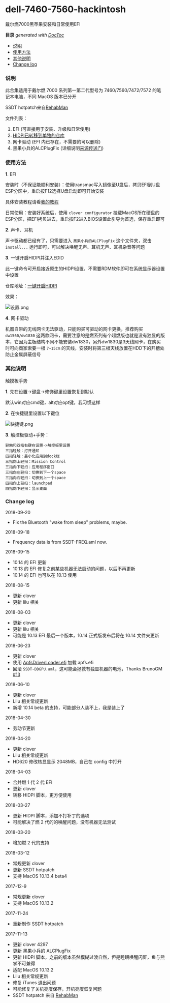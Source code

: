 dell-7460-7560-hackintosh
===

戴尔燃7000黑苹果安装和日常使用EFI

<!-- START doctoc generated TOC please keep comment here to allow auto update -->
<!-- DON'T EDIT THIS SECTION, INSTEAD RE-RUN doctoc TO UPDATE -->
**目录**  *generated with [DocToc](https://github.com/thlorenz/doctoc)*

- [说明](#%E8%AF%B4%E6%98%8E)
- [使用方法](#%E4%BD%BF%E7%94%A8%E6%96%B9%E6%B3%95)
- [其他说明](#%E5%85%B6%E4%BB%96%E8%AF%B4%E6%98%8E)
- [Change log](#change-log)

<!-- END doctoc generated TOC please keep comment here to allow auto update -->

### 说明

此合集适用于戴尔燃 7000 系列第一第二代型号为 7460/7560/7472/7572 的笔记本电脑，不同 MacOS 版本已分开

SSDT hotpatch来自[RehabMan](https://github.com/RehabMan/OS-X-Clover-Laptop-Config) 

文件列表：

1. EFI (可直接用于安装、升级和日常使用)
2. [HIDPI已转移到单独的仓库](https://github.com/xzhih/one-key-hidpi) 
3. 网卡驱动 (EFI 内已存在，不需要的可以删除)
4. 黑果小兵的ALCPlugFix (详细说明[来源传送门](https://github.com/daliansky/ALCPlugFix/blob/master/README.md))

### 使用方法

**1**. EFI

安装时（不保证能顺利安装）：使用transmac写入镜像至U盘后，拷贝EFI到U盘ESP分区中，重启按F12选择U盘启动即可开始安装

具体安装教程请看[我的教程](https://zhih.me/hackintosh-install-guide/)

日常使用：安装好系统后，使用 `clover configurator` 挂载MacOS所在硬盘的ESP分区，把EFI拷贝进去，重启按F2进入BIOS设置此引导为首选，保存重启即可

**2**. 声卡、耳机

声卡驱动都已经有了，只需要进入 `黑果小兵的ALCPlugFix` 这个文件夹，双击 `install...` 运行即可，可以解决唤醒无声、耳机无声、耳机杂音等问题

**3**. 一键开启HIDPI并注入EDID

此一键命令可开启接近原生的HIDPI设置，不需要RDM软件即可在系统显示器设置中设置

仓库地址：[一键开启HIDPI](https://github.com/xzhih/one-key-hidpi)

效果：

![设置.png](https://i.loli.net/2017/10/26/59f199e85deb7.png)

**4**. 网卡驱动

机器自带的无线网卡无法驱动，只能购买可驱动的网卡更换，推荐购买 `dw1560/dw1830` 这两款网卡，需要注意的是燃系列有个超燃版也就是没有独显的版本，它因为主板结构不同不能安装dw1830，另外dw1830是3天线网卡，在购买时可向商家索要一根 `7~15cm` 的天线，安装时将第三根天线放置在HDD下的开槽处防止金属屏蔽信号

### 其他说明

触摸板手势

**1**. 先在设置->键盘->修饰键里设置恢复到默认

默认win对应cmd键，alt对应opt键，我习惯这样

**2**. 在快捷键里设置以下键位

![快捷键.png](https://i.loli.net/2017/10/26/59f19a6078345.png)

**3**. 触控板驱动+手势：

```
轻触和双指右键在设置->触控板里设置
三指轻触：打开通知
四指轻触：最小化应用到dock栏
三指向上轻扫：Mission Control
三指向下轻扫：应用程序窗口
三指向左轻扫：切换到下一个space
三指向右轻扫：切换到上一个space
四指向上轻扫：launchpad
四指向下轻扫：显示桌面
```

### Change log

2018-09-20

- Fix the Bluetooth "wake from sleep" problems, maybe.

2018-09-18

- Frequency data is from SSDT-FREQ.aml now.

2018-09-15

- 10.14 的 EFI 更新
- 10.13 的 EFI 修复之前某些机器无法启动的问题，以后不再更新
- 10.14 的 EFI 也可以在 10.13 使用

2018-08-15

- 更新 clover
- 更新 lilu 相关

2018-08-03

- 更新 clover
- 更新 lilu 相关
- 可能是 10.13 EFI 最后一个版本，10.14 正式版发布后将在 10.14 文件夹更新

2018-06-23

- 更新 clover
- 使用 [ApfsDriverLoader.efi](https://github.com/acidanthera/ApfsSupportPkg) 加载  apfs.efi 
- 回滚 `SSDT-DDGPU.aml`，这可能会拯救有独显机器的电池，Thanks BrunoGM [#13](https://github.com/xzhih/dell-7460-7560-hackintosh/issues/13)

2018-06-10

- 更新 clover
- Lilu 相关常规更新
- 新增 10.14 beta 的支持，可能部分人装不上，我是装上了

2018-04-30

- 劳动节更新

2018-04-20

- 更新 clover
- Lilu 相关常规更新
- HD620 修改核显显示 2048MB，自己在 config 中打开

2018-04-03 

- 合并燃 1 代 2 代 EFI
- 更新 clover
- 转移 HIDPI 脚本，更方便使用

2018-03-27

- 更新 HIDPI 脚本，添加不打补丁的选项
- 可能解决了燃 2 代的的唤醒问题，没有机器无法测试

2018-03-20

- 增加燃 2 代的支持

2018-03-12

- 常规更新 clover
- 更新 SSDT hotpatch 
- 支持 MacOS 10.13.4 beta4

2017-12-9

- 常规更新 clover
- 支持 MacOS 10.13.2

2017-11-24

- 重新制作 SSDT hotpatch 

2017-11-13

- 更新 clover 4297
- 更新 黑果小兵的 ALCPlugFix
- 更新 HIDPI 脚本，之前的版本虽然模糊过渡自然，但是睡眠唤醒闪屏，鱼与熊掌不可兼得
- 适配 MacOS 10.13.2
- Lilu 相关常规更新
- 修复 iTunes 退出问题
- 可能修复了关机亮度保存，开机亮度恢复问题
- SSDT hotpatch 来自 [RehabMan](https://github.com/RehabMan/OS-X-Clover-Laptop-Config) 


